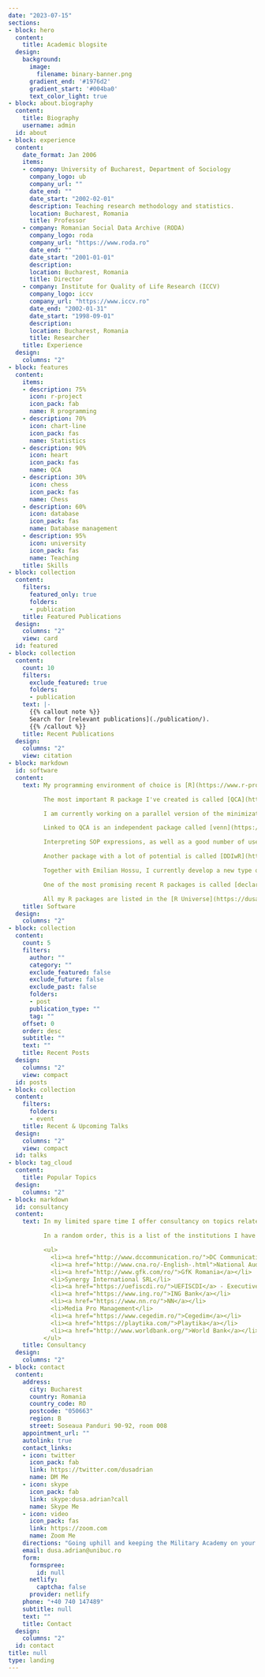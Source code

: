 ```yaml
---
date: "2023-07-15"
sections:
- block: hero
  content:
    title: Academic blogsite
  design:
    background:
      image:
        filename: binary-banner.png
      gradient_end: '#1976d2'
      gradient_start: '#004ba0'
      text_color_light: true
- block: about.biography
  content:
    title: Biography
    username: admin
  id: about
- block: experience
  content:
    date_format: Jan 2006
    items:
    - company: University of Bucharest, Department of Sociology
      company_logo: ub
      company_url: ""
      date_end: ""
      date_start: "2002-02-01"
      description: Teaching research methodology and statistics.
      location: Bucharest, Romania
      title: Professor
    - company: Romanian Social Data Archive (RODA)
      company_logo: roda
      company_url: "https://www.roda.ro"
      date_end: ""
      date_start: "2001-01-01"
      description: 
      location: Bucharest, Romania
      title: Director
    - company: Institute for Quality of Life Research (ICCV)
      company_logo: iccv
      company_url: "https://www.iccv.ro"
      date_end: "2002-01-31"
      date_start: "1998-09-01"
      description: 
      location: Bucharest, Romania
      title: Researcher
    title: Experience
  design:
    columns: "2"
- block: features
  content:
    items:
    - description: 75%
      icon: r-project
      icon_pack: fab
      name: R programming
    - description: 70%
      icon: chart-line
      icon_pack: fas
      name: Statistics
    - description: 90%
      icon: heart
      icon_pack: fas
      name: QCA
    - description: 30%
      icon: chess
      icon_pack: fas
      name: Chess
    - description: 60%
      icon: database
      icon_pack: fas
      name: Database management
    - description: 95%
      icon: university
      icon_pack: fas
      name: Teaching
    title: Skills
- block: collection
  content:
    filters:
      featured_only: true
      folders:
      - publication
    title: Featured Publications
  design:
    columns: "2"
    view: card
  id: featured
- block: collection
  content:
    count: 10
    filters:
      exclude_featured: true
      folders:
      - publication
    text: |-
      {{% callout note %}}
      Search for [relevant publications](./publication/).
      {{% /callout %}}
    title: Recent Publications
  design:
    columns: "2"
    view: citation
- block: markdown
  id: software
  content:
    text: My programming environment of choice is [R](https://www.r-project.org), because it is a high level software and it automatically does memory management when creating objects. It is the sort of language where users can focus on substantive issues, rather than pure programming.<br><br>

          The most important R package I've created is called [QCA](https://cran.r-project.org/web/packages/QCA/index.html), which does Qualitative Comparative Analysis for all types of input data, that is binary crisp, multi-value crisp and fuzzy sets. This package is now used in many universities and summer schools all over the world.<br><br>

          I am currently working on a parallel version of the minimization algorithm, having a lot pf potential to increase the execution speed, function of the number of cores from the machine where the package is installed.<br><br>

          Linked to QCA is an independent package called [venn](https://cran.r-project.org/web/packages/venn/index.html), that creates Venn diagrams for up to 7 sets. It is specifically written for graphing entire sets or any other custom intersection, specified as a SOP (sum of products) expression.<br><br>

          Interpreting SOP expressions, as well as a good number of useful miscellanea functions, are tasks perfored by the [admisc](https://cran.r-project.org/web/packages/admisc/index.html) package.<br><br>

          Another package with a lot of potential is called [DDIwR](https://cran.r-project.org/web/packages/DDIwR/index.html), having a number of useful functions based on the Data Documentation Initiative standard. It can also convert to and from various statistical formats, and it recently gained a graphical user interface, packed into a software called [StatConverter](https://roda.github.io/StatConverter/).<br><br>

          Together with Emilian Hossu, I currently develop a new type of GUI generator for R, creating [custom dialogs](https://github.com/roda/R-GUI-DialogCreator) that are imported in a [main application](https://github.com/roda/R-GUI-MainApp), employing ElectronJS from the Node.js environment. It uses webkit as a standard environment, so the created dialogs look exactly the same on the users' machines.<br><br>

          One of the most promising recent R packages is called [declared](https://cran.r-project.org/web/packages/declared/index.html), which (finally) enables R users to declare multiple missing values. Since it is a new addition in the R ecosystem, this special type of object has an entire suite of associated functions, for instance to calculate weighted summaries even for the missing values.<br><br>

          All my R packages are listed in the [R Universe](https://dusadrian.r-universe.dev/ui#packages).
    title: Software
  design:
    columns: "2"
- block: collection
  content:
    count: 5
    filters:
      author: ""
      category: ""
      exclude_featured: false
      exclude_future: false
      exclude_past: false
      folders:
      - post
      publication_type: ""
      tag: ""
    offset: 0
    order: desc
    subtitle: ""
    text: ""
    title: Recent Posts
  design:
    columns: "2"
    view: compact
  id: posts
- block: collection
  content:
    filters:
      folders:
      - event
    title: Recent & Upcoming Talks
  design:
    columns: "2"
    view: compact
  id: talks
- block: tag_cloud
  content:
    title: Popular Topics
  design:
    columns: "2"
- block: markdown
  id: consultancy
  content:
    text: In my limited spare time I offer consultancy on topics related to sampling, basic statistical analysis and social research methodology. A significant part of my current training is dedicated to the R environment for statistical analysis and data management.<br><br>

          In a random order, this is a list of the institutions I have signed contracts with&colon;<br>

          <ul>
            <li><a href="http://www.dccommunication.ro/">DC Communication</a></li>
            <li><a href="http://www.cna.ro/-English-.html">National Audiovisual Council</a></li>
            <li><a href="http://www.gfk.com/ro/">GfK Romania</a></li>
            <li>Synergy International SRL</li>
            <li><a href="https://uefiscdi.ro/">UEFISCDI</a> - Executive Funding Agency for Higher Education, Research, Development and Innovation</li>
            <li><a href="https://www.ing.ro/">ING Bank</a></li>
            <li><a href="https://www.nn.ro/">NN</a></li>
            <li>Media Pro Management</li>
            <li><a href="https://www.cegedim.ro/">Cegedim</a></li>
            <li><a href="https://playtika.com/">Playtika</a></li>
            <li><a href="http://www.worldbank.org/">World Bank</a></li>
          </ul>
    title: Consultancy
  design:
    columns: "2"
- block: contact
  content:
    address:
      city: Bucharest
      country: Romania
      country_code: RO
      postcode: "050663"
      region: B
      street: Soseaua Panduri 90-92, room 008
    appointment_url: ""
    autolink: true
    contact_links:
    - icon: twitter
      icon_pack: fab
      link: https://twitter.com/dusadrian
      name: DM Me
    - icon: skype
      icon_pack: fab
      link: skype:dusa.adrian?call
      name: Skype Me
    - icon: video
      icon_pack: fas
      link: https://zoom.com
      name: Zoom Me
    directions: "Going uphill and keeping the Military Academy on your left, go right on Nicolae Paulescu street, walk pass a barrier at the corner with Ana Davila and walk straight until you hit the building of the Faculty of Sociology and Social Work."
    email: dusa.adrian@unibuc.ro
    form:
      formspree:
        id: null
      netlify:
        captcha: false
      provider: netlify
    phone: "+40 740 147489"
    subtitle: null
    text: ""
    title: Contact
  design:
    columns: "2"
  id: contact
title: null
type: landing
---
```

